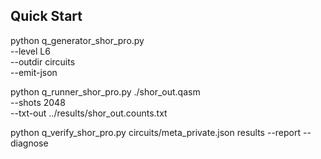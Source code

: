 ## Quick Start

python q_generator_shor_pro.py \
  --level L6 \
  --outdir circuits \
  --emit-json

python q_runner_shor_pro.py ./shor_out.qasm \
  --shots 2048 \
  --txt-out ../results/shor_out.counts.txt

python q_verify_shor_pro.py circuits/meta_private.json results --report --diagnose